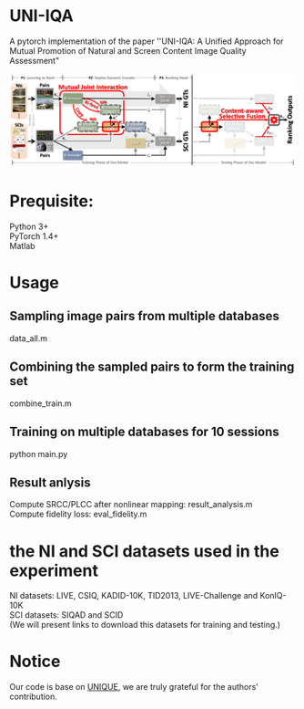 # UNI-IQA
A pytorch implementation of the paper ''UNI-IQA: A Unified Approach for Mutual Promotion of Natural and Screen Content Image Quality Assessment"

![image](https://github.com/democode123/UNI-IQA/blob/main/pipeline.png)

# Prequisite:
Python 3+  
PyTorch 1.4+  
Matlab  

# Usage
## Sampling image pairs from multiple databases
data_all.m  
## Combining the sampled pairs to form the training set
combine_train.m  
## Training on multiple databases for 10 sessions
python main.py
## Result anlysis
Compute SRCC/PLCC after nonlinear mapping: result_analysis.m  
Compute fidelity loss: eval_fidelity.m

# the NI and SCI datasets  used in the experiment
NI datasets: LIVE, CSIQ, KADID-10K, TID2013, LIVE-Challenge and KonIQ-
10K    
SCI datasets: SIQAD and SCID   
(We will present links to download this datasets for training and testing.)


# Notice
Our code is base on <a href="https://github.com/zwx8981/UNIQUE">UNIQUE</a>, we are truly grateful
for the authors' contribution.
